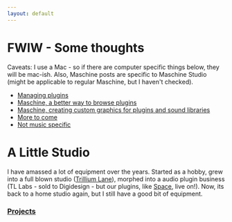 ```yaml
---
layout: default
---
```


# FWIW - Some thoughts

Caveats: I use a Mac - so if there are computer specific things below, they will be mac-ish. Also, Maschine posts are specific to Maschine Studio (might be applicable to regular Maschine, but I haven't checked).

* [Managing plugins](Managing-plugins)
* [Maschine, a better way to browse plugins](Maschine,-a-better-way-to-browse-plugins)
* [Maschine, creating custom graphics for plugins and sound libraries](Maschine,-creating-custom-graphics-for-plugins-and-sound-libraries)
* [More to come](Things-to-write-about)
* [Not music specific](Tip-list)

#  A Little Studio

I have amassed a lot of equipment over the years. Started as a hobby, grew into a full blown studio ([Trillium Lane](http://www.fmdesign.com/2013/wp-content/uploads/trillium-2.jpg)), morphed into a audio plugin business (TL Labs - sold to Digidesign - but our plugins, like [Space](https://www.avid.com/US/products/Space), live on!). Now, its back to a home studio again, but I still have a good bit of equipment.


### [Projects](Helpful-projects-to-work-on)

